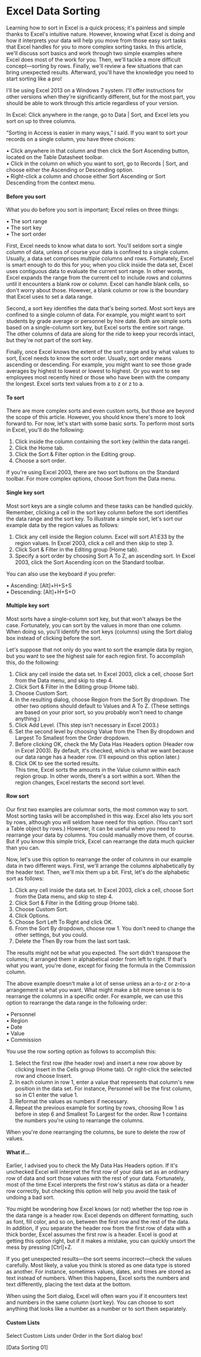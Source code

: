 # Excel Data Sorting

Learning how to sort in Excel is a quick process; it's painless and simple thanks to Excel's intuitive nature. However, knowing what Excel is doing and how it interprets your data will help you move from those easy sort tasks that Excel handles for you to more complex sorting tasks. In this article, we'll discuss sort basics and work through two simple examples where Excel does most of the work for you. Then, we'll tackle a more difficult concept—sorting by rows. Finally, we'll review a few situations that can bring unexpected results. Afterward, you'll have the knowledge you need to start sorting like a pro!  

I'll be using Excel 2013 on a Windows 7 system. I'll offer instructions for other versions when they're significantly different, but for the most part, you should be able to work through this article regardless of your version.   

In Excel: Click anywhere in the range, go to Data | Sort, and Excel lets you sort on up to three columns.  

“Sorting in Access is easier in many ways,” I said. If you want to sort your records on a single column, you have three choices:  

• Click anywhere in that column and then click the Sort Ascending button, located on the Table Datasheet toolbar.   
• Click in the column on which you want to sort, go to Records | Sort, and choose either the Ascending or Descending option.   
• Right-click a column and choose either Sort Ascending or Sort Descending from the context menu.  

#### Before you sort  

What you do before you sort is important; Excel relies on three things:   

• The sort range   
• The sort key   
• The sort order  

First, Excel needs to know what data to sort. You'll seldom sort a single column of data, unless of course your data is confined to a single column. Usually, a data set comprises multiple columns and rows. Fortunately, Excel is smart enough to do this for you; when you click inside the data set, Excel uses contiguous data to evaluate the current sort range. In other words, Excel expands the range from the current cell to include rows and columns until it encounters a blank row or column. Excel can handle blank cells, so don't worry about those. However, a blank column or row is the boundary that Excel uses to set a data range.   

Second, a sort key identifies the data that's being sorted. Most sort keys are confined to a single column of data. For example, you might want to sort students by grade average or personnel by hire date. Both are simple sorts based on a single-column sort key, but Excel sorts the entire sort range. The other columns of data are along for the ride to keep your records intact, but they're not part of the sort key.   

Finally, once Excel knows the extent of the sort range and by what values to sort, Excel needs to know the sort order. Usually, sort order means ascending or descending. For example, you might want to see those grade averages by highest to lowest or lowest to highest. Or you want to see employees most recently hired or those who have been with the company the longest. Excel sorts text values from a to z or z to a.   

#### To sort  

There are more complex sorts and even custom sorts, but those are beyond the scope of this article. However, you should know there's more to look forward to. For now, let's start with some basic sorts. To perform most sorts in Excel, you'll do the following:   

1. Click inside the column containing the sort key (within the data range).   
2. Click the Home tab.   
3. Click the Sort & Filter option in the Editing group.   
4. Choose a sort order.   
  
If you're using Excel 2003, there are two sort buttons on the Standard toolbar. For more complex options, choose Sort from the Data menu.  

#### Single key sort  

Most sort keys are a single column and these tasks can be handled quickly. Remember, clicking a cell in the sort key column before the sort identifies the data range and the sort key. To illustrate a simple sort, let's sort our example data by the region values as follows:   

1. Click any cell inside the Region column. Excel will sort A1:E33 by the region values. In Excel 2003, click a cell and then skip to step 3.  
2. Click Sort & Filter in the Editing group (Home tab).  
3. Specify a sort order by choosing Sort A To Z, an ascending sort. In Excel 2003, click the Sort Ascending icon on the Standard toolbar.  
  
You can also use the keyboard if you prefer:   

• Ascending: [Alt]+H+S+S  
• Descending: [Alt]+H+S+O  
  
#### Multiple key sort  

Most sorts have a single-column sort key, but that won't always be the case. Fortunately, you can sort by the values in more than one column. When doing so, you'll identify the sort keys (columns) using the Sort dialog box instead of clicking before the sort.   

Let's suppose that not only do you want to sort the example data by region, but you want to see the highest sale for each region first. To accomplish this, do the following:  

1. Click any cell inside the data set. In Excel 2003, click a cell, choose Sort from the Data menu, and skip to step 4.   
2. Click Sort & Filter in the Editing group (Home tab).   
3. Choose Custom Sort.   
4. In the resulting dialog, choose Region from the Sort By dropdown. The other two options should default to Values and A To Z. (These settings are based on your prior sort, so you probably won't need to change anything.)   
5. Click Add Level. (This step isn't necessary in Excel 2003.)  
6. Set the second level by choosing Value from the Then By dropdown and Largest To Smallest from the Order dropdown.   
7. Before clicking OK, check the My Data Has Headers option (Header row in Excel 2003). By default, it's checked, which is what we want because our data range has a header row. (I'll expound on this option later.) 
8. Click OK to see the sorted results.   
This time, Excel sorts the amounts in the Value column within each region group. In other words, there's a sort within a sort. When the region changes, Excel restarts the second sort level.   

#### Row sort  

Our first two examples are columnar sorts, the most common way to sort. Most sorting tasks will be accomplished in this way. Excel also lets you sort by rows, although you will seldom have need for this option. (You can't sort a Table object by rows.) However, it can be useful when you need to rearrange your data by columns. You could manually move them, of course. But if you know this simple trick, Excel can rearrange the data much quicker than you can.   

Now, let's use this option to rearrange the order of columns in our example data in two different ways. First, we'll arrange the columns alphabetically by the header text. Then, we'll mix them up a bit. First, let's do the alphabetic sort as follows:  

1. Click any cell inside the data set. In Excel 2003, click a cell, choose Sort from the Data menu, and skip to step 4.   
2. Click Sort & Filter in the Editing group (Home tab).   
3. Choose Custom Sort.   
4. Click Options.   
5. Choose Sort Left To Right and click OK.   
6. From the Sort By dropdown, choose row 1. You don't need to change the other settings, but you could.   
7. Delete the Then By row from the last sort task.    
  
The results might not be what you expected. The sort didn't transpose the columns; it arranged them in alphabetical order from left to right. If that's what you want, you're done, except for fixing the formula in the Commission column.   

The above example doesn't make a lot of sense unless an a-to-z or z-to-a arrangement is what you want. What might make a bit more sense is to rearrange the columns in a specific order. For example, we can use this option to rearrange the data range in the following order:  

• Personnel  
• Region   
• Date  
• Value  
• Commission  
  
You use the row sorting option as follows to accomplish this:

1. Select the first row (the header row) and insert a new row above by clicking Insert in the Cells group (Home tab). Or right-click the selected row and choose Insert. 
2. In each column in row 1, enter a value that represents that column's new position in the data set. For instance, Personnel will be the first column, so in C1 enter the value 1. 
3. Reformat the values as numbers if necessary.   
4. Repeat the previous example for sorting by rows, choosing Row 1 as before in step 6 and Smallest To Largest for the order. Row 1 contains the numbers you're using to rearrange the columns.   
  
When you're done rearranging the columns, be sure to delete the row of values.  

#### What if...  

Earlier, I advised you to check the My Data Has Headers option. If it's unchecked Excel will interpret the first row of your data set as an ordinary row of data and sort those values with the rest of your data. Fortunately, most of the time Excel interprets the first row's status as data or a header row correctly, but checking this option will help you avoid the task of undoing a bad sort.  

You might be wondering how Excel knows (or not) whether the top row in the data range is a header row. Excel depends on different formatting, such as font, fill color, and so on, between the first row and the rest of the data. In addition, if you separate the header row from the first row of data with a thick border, Excel assumes the first row is a header. Excel is good at getting this option right, but if it makes a mistake, you can quickly unsort the mess by pressing [Ctrl]+Z.   

If you get unexpected results—the sort seems incorrect—check the values carefully. Most likely, a value you think is stored as one data type is stored as another. For instance, sometimes values, dates, and times are stored as text instead of numbers. When this happens, Excel sorts the numbers and text differently, placing the text data at the bottom.  

When using the Sort dialog, Excel will often warn you if it encounters text and numbers in the same column (sort key). You can choose to sort anything that looks like a number as a number or to sort them separately.   

#### Custom Lists  

Select Custom Lists under Order in the Sort dialog box!  

[Data Sorting 01]

